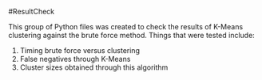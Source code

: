 #ResultCheck

This group of Python files was created to check the results of K-Means clustering
against the brute force method.  Things that were tested include:

1. Timing brute force versus clustering
2. False negatives through K-Means
3. Cluster sizes obtained through this algorithm
